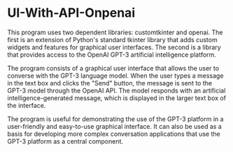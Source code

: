 # UI-With-API-Onpenai
This program uses two dependent libraries: customtkinter and openai. The first is an extension of Python's standard tkinter library that adds custom widgets and features for graphical user interfaces. The second is a library that provides access to the OpenAI GPT-3 artificial intelligence platform.

The program consists of a graphical user interface that allows the user to converse with the GPT-3 language model. When the user types a message in the text box and clicks the "Send" button, the message is sent to the GPT-3 model through the OpenAI API. The model responds with an artificial intelligence-generated message, which is displayed in the larger text box of the interface.

The program is useful for demonstrating the use of the GPT-3 platform in a user-friendly and easy-to-use graphical interface. It can also be used as a basis for developing more complex conversation applications that use the GPT-3 platform as a central component.
